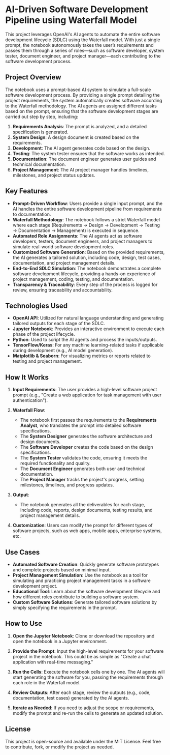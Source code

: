 # AI-Driven Software Development Pipeline using Waterfall Model

This project leverages OpenAI's AI agents to automate the entire software development lifecycle (SDLC) using the Waterfall model. With just a single prompt, the notebook autonomously takes the user’s requirements and passes them through a series of roles—such as software developer, system tester, document engineer, and project manager—each contributing to the software development process.

## Project Overview

The notebook uses a prompt-based AI system to simulate a full-scale software development process. By providing a single prompt detailing the project requirements, the system automatically creates software according to the Waterfall methodology. The AI agents are assigned different tasks based on the prompt, ensuring that the software development stages are carried out step by step, including:

1. **Requirements Analysis**: The prompt is analyzed, and a detailed specification is generated.
2. **System Design**: A design document is created based on the requirements.
3. **Development**: The AI agent generates code based on the design.
4. **Testing**: The system tester ensures that the software works as intended.
5. **Documentation**: The document engineer generates user guides and technical documentation.
6. **Project Management**: The AI project manager handles timelines, milestones, and project status updates.

## Key Features

- **Prompt-Driven Workflow**: Users provide a single input prompt, and the AI handles the entire software development pipeline from requirements to documentation.
- **Waterfall Methodology**: The notebook follows a strict Waterfall model where each stage (Requirements → Design → Development → Testing → Documentation → Management) is executed in sequence.
- **Automated Role Assignments**: The AI agents act as software developers, testers, document engineers, and project managers to simulate real-world software development roles.
- **Customized Software Generation**: Based on the provided requirements, the AI generates a tailored solution, including code, design, test cases, documentation, and project management details.
- **End-to-End SDLC Simulation**: The notebook demonstrates a complete software development lifecycle, providing a hands-on experience of project management, coding, testing, and documentation.
- **Transparency & Traceability**: Every step of the process is logged for review, ensuring traceability and accountability.

## Technologies Used

- **OpenAI API**: Utilized for natural language understanding and generating tailored outputs for each stage of the SDLC.
- **Jupyter Notebook**: Provides an interactive environment to execute each phase of the project lifecycle.
- **Python**: Used to script the AI agents and process the inputs/outputs.
- **TensorFlow/Keras**: For any machine learning-related tasks if applicable during development (e.g., AI model generation).
- **Matplotlib & Seaborn**: For visualizing metrics or reports related to testing and project management.

## How It Works

1. **Input Requirements**: The user provides a high-level software project prompt (e.g., "Create a web application for task management with user authentication").
   
2. **Waterfall Flow**: 
   - The notebook first passes the requirements to the **Requirements Analyst**, who translates the prompt into detailed software specifications.
   - The **System Designer** generates the software architecture and design documents.
   - The **Software Developer** creates the code based on the design specifications.
   - The **System Tester** validates the code, ensuring it meets the required functionality and quality.
   - The **Document Engineer** generates both user and technical documentation.
   - The **Project Manager** tracks the project's progress, setting milestones, timelines, and progress updates.

3. **Output**: 
   - The notebook generates all the deliverables for each stage, including code, reports, design documents, testing results, and project management details.

4. **Customization**: Users can modify the prompt for different types of software projects, such as web apps, mobile apps, enterprise systems, etc.

## Use Cases

- **Automated Software Creation**: Quickly generate software prototypes and complete projects based on minimal input.
- **Project Management Simulation**: Use the notebook as a tool for simulating and practicing project management tasks in a software development project.
- **Educational Tool**: Learn about the software development lifecycle and how different roles contribute to building a software system.
- **Custom Software Solutions**: Generate tailored software solutions by simply specifying the requirements in the prompt.

## How to Use

1. **Open the Jupyter Notebook**: Clone or download the repository and open the notebook in a Jupyter environment.
   
2. **Provide the Prompt**: Input the high-level requirements for your software project in the notebook. This could be as simple as "Create a chat application with real-time messaging."

3. **Run the Cells**: Execute the notebook cells one by one. The AI agents will start generating the software for you, passing the requirements through each role in the Waterfall model.

4. **Review Outputs**: After each stage, review the outputs (e.g., code, documentation, test cases) generated by the AI agents.

5. **Iterate as Needed**: If you need to adjust the scope or requirements, modify the prompt and re-run the cells to generate an updated solution.


## License

This project is open-source and available under the MIT License. Feel free to contribute, fork, or modify the project as needed.
